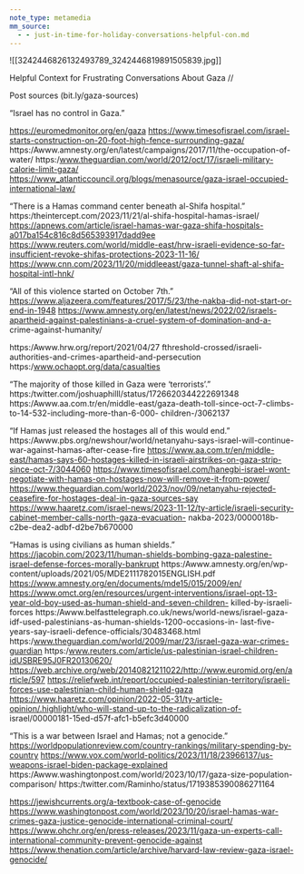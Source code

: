 ```yaml
---
note_type: metamedia
mm_source:
  - - just-in-time-for-holiday-conversations-helpful-con.md
---
```


![[3242446826132493789_3242446819891505839.jpg]]

Helpful Context for Frustrating Conversations About Gaza //

Post sources (bit.ly/gaza-sources)

“Israel has no control in Gaza.”

https://euromedmonitor.org/en/gaza
https://www.timesofisrael.com/israel-starts-construction-on-20-foot-high-fence-surrounding-gaza/
https:/Awww.amnesty.org/en/latest/campaigns/2017/11/the-occupation-of-water/
https:/www.theguardian.com/world/2012/oct/17/israeli-military-calorie-limit-gaza/
https://www_atlanticcouncil.org/blogs/menasource/gaza-israel-occupied-international-law/

“There is a Hamas command center beneath al-Shifa hospital.”
https:/theintercept.com/2023/11/21/al-shifa-hospital-hamas-israel/
https://apnews.com/article/israel-hamas-war-gaza-shifa-hospitals-a017ba154c816c8d565393917dadd9ee
https://www.reuters.com/world/middle-east/hrw-israeli-evidence-so-far-insufficient-revoke-shifas-protections-2023-11-16/
https://www.cnn.com/2023/11/20/middleeast/gaza-tunnel-shaft-al-shifa-hospital-intl-hnk/

“All of this violence started on October 7th.”
https://www.aljazeera.com/features/2017/5/23/the-nakba-did-not-start-or-end-in-1948
https://www.amnesty.org/en/latest/news/2022/02/israels-apartheid-against-palestinians-a-cruel-system-of-domination-and-a-
crime-against-humanity/

https:/Awww.hrw.org/report/2021/04/27 fthreshold-crossed/israeli-authorities-and-crimes-apartheid-and-persecution
https:/www.ochaopt.org/data/casualties

“The majority of those killed in Gaza were ‘terrorists’.”
https:/twitter.com/joshuaphilll/status/1726620344222691348
https:/Awww.aa.com.tr/en/middle-east/gaza-death-toll-since-oct-7-climbs-to-14-532-including-more-than-6-000-
children-/3062137

“If Hamas just released the hostages all of this would end.”
https:/Awww.pbs.org/newshour/world/netanyahu-says-israel-will-continue-war-against-hamas-after-cease-fire
https://www.aa.com.tr/en/middle-east/hamas-says-60-hostages-killed-in-israeli-airstrikes-on-gaza-strip-since-oct-7/3044060
https://www.timesofisrael.com/hanegbi-israel-wont-negotiate-with-hamas-on-hostages-now-will-remove-it-from-power/
https://www.theguardian.com/world/2023/nov/09/netanyahu-rejected-ceasefire-for-hostages-deal-in-gaza-sources-say
https://www.haaretz.com/israel-news/2023-11-12/ty-article/israeli-security-cabinet-member-calls-north-gaza-evacuation-
nakba-2023/0000018b-c2be-dea2-adbf-d2be7b670000

“Hamas is using civilians as human shields.”
https://jacobin.com/2023/11/human-shields-bombing-gaza-palestine-israel-defense-forces-morally-bankrupt
https:/Awww.amnesty.org/en/wp-content/uploads/2021/05/MDE2111782015ENGLISH.pdf
https://www.amnesty.org/en/documents/mde15/015/2009/en/
https://www.omct.org/en/resources/urgent-interventions/israel-opt-13-year-old-boy-used-as-human-shield-and-seven-children-
killed-by-israeli-forces
https:/Awww.belfasttelegraph.co.uk/news/world-news/israel-gaza-idf-used-palestinians-as-human-shields-1200-occasions-in-
last-five-years-say-israeli-defence-officials/30483468.html
https:/www.theguardian.com/world/2009/mar/23/israel-gaza-war-crimes-guardian
https:/www.reuters.com/article/us-palestinian-israel-children-idUSBRE95J0FR20130620/
https://web.archive.org/web/20140821211022/http://www.euromid.org/en/article/597
https://reliefweb.int/report/occupied-palestinian-territory/israeli-forces-use-palestinian-child-human-shield-gaza
https://www.haaretz.com/opinion/2022-05-31/ty-article-opinion/.highlight/who-will-stand-up-to-the-radicalization-of-
israel/00000181-15ed-d57f-afc1-b5efc3d40000

“This is a war between Israel and Hamas; not a genocide.”
https://worldpopulationreview.com/country-rankings/military-spending-by-country
https://www.vox.com/world-politics/2023/11/18/23966137/us-weapons-israel-biden-package-explained
https:/Awww.washingtonpost.com/world/2023/10/17/gaza-size-population-comparison/
https:/twitter.com/Raminho/status/1719385390086271164

https://jewishcurrents.org/a-textbook-case-of-genocide
https://www.washingtonpost.com/world/2023/10/20/israel-hamas-war-crimes-gaza-justice-genocide-international-criminal-court/
https://www.ohchr.org/en/press-releases/2023/11/gaza-un-experts-call-international-community-prevent-genocide-against
https://www.thenation.com/article/archive/harvard-law-review-gaza-israel-genocide/


